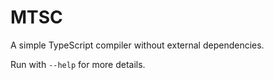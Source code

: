 # MTSC
A simple TypeScript compiler without external dependencies.

Run with `--help` for more details.
